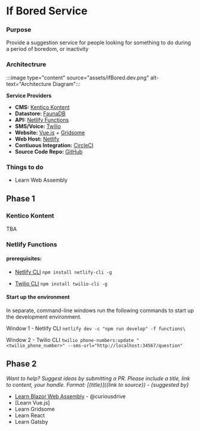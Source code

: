 # If Bored Service

### Purpose 
Provide a suggestion service for people looking for something to do during a period of boredom, or inactivity

### Architectrure
:::image type="content" source="assets/ifBored.dev.png" alt-text="Architecture Diagram":::

**Service Providers**
- **CMS:** [Kentico Kontent](https://kontent.ai)
- **Datastore:** [FaunaDB]()
- **API:** [Netlify Functions]()
- **SMS/Voice:** [Twilio](https://twilio.com)
- **Website:** [Vue.js]() + [Gridsome]()
- **Web Host:** [Netlify](https://netlify.com)
- **Contiuous Integration:** [CircleCI](https://circleci.com)
- **Source Code Repo:** [GitHub](https://github.com)

### Things to do
- Learn Web Assembly

## Phase 1

### Kentico Kontent
TBA

### Netlify Functions

#### prerequisites:
- [Netlify CLI](https://cli.netlify.com/)
`npm install netlify-cli -g`

- [Twilio CLI](https://www.twilio.com/docs/twilio-cli/quickstart)
`npm install twilio-cli -g`

#### Start up the environment
In separate, command-line windows run the following commands to start up the development environment.

Window 1 - Netlify CLI
`netlify dev -c "npm run develop" -f functions\`

Window 2 - Twilio CLI
`twilio phone-numbers:update "<twilio_phone_number>" --sms-url="http://localhost:34567/question"`

## Phase 2
_Want to help? Suggest ideas by submitting a PR. Please include a title, link to content, your handle._
_Format: [{title}]({link to source}) - {suggested by}_

- [Learn Blazor Web Assembly](https://dotnet.microsoft.com/apps/aspnet/web-apps/blazor) - @curiousdrive
- [Learn Vue.js]
- Learn Gridsome
- Learn React
- Learn Gatsby


